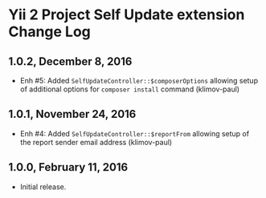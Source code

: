 Yii 2 Project Self Update extension Change Log
==============================================

1.0.2, December 8, 2016
-----------------------

- Enh #5: Added `SelfUpdateController::$composerOptions` allowing setup of additional options for `composer install` command (klimov-paul)


1.0.1, November 24, 2016
------------------------

- Enh #4: Added `SelfUpdateController::$reportFrom` allowing setup of the report sender email address (klimov-paul)


1.0.0, February 11, 2016
------------------------

- Initial release.
